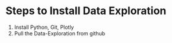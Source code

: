 # Steps to Install Data Exploration

1. Install Python, Git, Plotly
2. Pull the Data-Exploration from github
